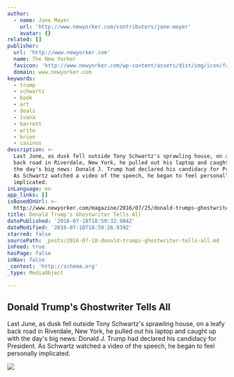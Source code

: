 ```yaml
---
author:
  - name: Jane Mayer
    url: 'http://www.newyorker.com/contributors/jane-mayer'
    avatar: {}
related: []
publisher:
  url: 'http://www.newyorker.com'
  name: The New Yorker
  favicon: 'http://www.newyorker.com/wp-content/assets/dist/img/icon/favicon.ico'
  domain: www.newyorker.com
keywords:
  - trump
  - schwartz
  - book
  - art
  - deals
  - ivana
  - barrett
  - write
  - brien
  - casinos
description: >-
  Last June, as dusk fell outside Tony Schwartz's sprawling house, on a leafy
  back road in Riverdale, New York, he pulled out his laptop and caught up with
  the day's big news: Donald J. Trump had declared his candidacy for President.
  As Schwartz watched a video of the speech, he began to feel personally
  implicated.
inLanguage: en
app_links: []
isBasedOnUrl: >-
  http://www.newyorker.com/magazine/2016/07/25/donald-trumps-ghostwriter-tells-all
title: Donald Trump's Ghostwriter Tells All
datePublished: '2016-07-18T18:59:32.984Z'
dateModified: '2016-07-18T18:59:26.939Z'
starred: false
sourcePath: _posts/2016-07-18-donald-trumps-ghostwriter-tells-all.md
inFeed: true
hasPage: false
inNav: false
_context: 'http://schema.org'
_type: MediaObject

---
```

<article style=""><h1>Donald Trump's Ghostwriter Tells All</h1><p>Last June, as dusk fell outside Tony Schwartz's sprawling house, on a leafy back road in Riverdale, New York, he pulled out his laptop and caught up with the day's big news: Donald J. Trump had declared his candidacy for President. As Schwartz watched a video of the speech, he began to feel personally implicated.</p><img src="http://www.newyorker.com/wp-content/uploads/2016/07/160725_r28431-1200x630-1468523183.jpg" /></article>